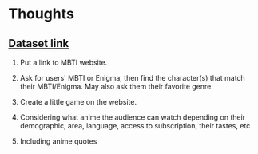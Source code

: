# Thoughts

## [Dataset link](https://www.kaggle.com/datasets/tianyimasf/anime-characters)

1. Put a link to MBTI website.

2. Ask for users' MBTI or Enigma, then find the character(s) that match their MBTI/Enigma. May also ask them their favorite genre.

3. Create a little game on the website.

4. Considering what anime the audience can watch depending on their demographic, area, language, access to subscription, their tastes, etc

5. Including anime quotes
